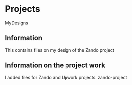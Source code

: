 # Projects

MyDesigns
## Information

This contains files on my design of the Zando project


## Information on the project work

I added files for Zando and Upwork projects.
zando-project
